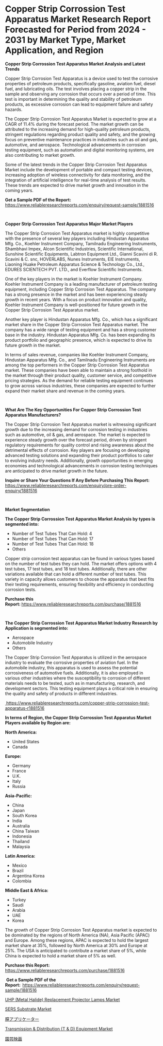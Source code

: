 <p><h1>Copper Strip Corrossion Test Apparatus Market Research Report Forecasted for Period from 2024 -  2031 by Market Type, Market Application, and Region</h1></p><p><strong>Copper Strip Corrossion Test Apparatus Market Analysis and Latest Trends</strong></p>
<p><p>Copper Strip Corrosion Test Apparatus is a device used to test the corrosive properties of petroleum products, specifically gasoline, aviation fuel, diesel fuel, and lubricating oils. The test involves placing a copper strip in the sample and observing any corrosion that occurs over a period of time. This test is important in determining the quality and stability of petroleum products, as excessive corrosion can lead to equipment failure and safety hazards.</p><p>The Copper Strip Corrosion Test Apparatus Market is expected to grow at a CAGR of 11.4% during the forecast period. The market growth can be attributed to the increasing demand for high-quality petroleum products, stringent regulations regarding product quality and safety, and the growing focus on preventive maintenance practices in industries such as oil and gas, automotive, and aerospace. Technological advancements in corrosion testing equipment, such as automation and digital monitoring systems, are also contributing to market growth.</p><p>Some of the latest trends in the Copper Strip Corrosion Test Apparatus Market include the development of portable and compact testing devices, increasing adoption of wireless connectivity for data monitoring, and the integration of artificial intelligence for real-time analysis of test results. These trends are expected to drive market growth and innovation in the coming years.</p></p>
<p><strong>Get a Sample PDF of the Report:&nbsp;</strong> <a href="https://www.reliableresearchreports.com/enquiry/request-sample/1881516">https://www.reliableresearchreports.com/enquiry/request-sample/1881516</a></p>
<p>&nbsp;</p>
<p><strong>Copper Strip Corrossion Test Apparatus Major Market Players</strong></p>
<p><p>The Copper Strip Corrosion Test Apparatus market is highly competitive with the presence of several key players including Hindustan Apparatus Mfg. Co., Koehler Instrument Company, Tamilnadu Engineering Instruments, Shambhavi Impex, Alcon Scientific Industries, Scientific International, Sunshine Scientific Equipments, Labtron Equipment Ltd., Gianni Scavini di R. Scavini & C. snc, HOVERLABS, Nunes Instruments, EIE Instruments, Liaoning Huake Petroleum Apparatus Science & Technology Co., Ltd., EDURES SCIENTECH PVT. LTD., and Everflow Scientific Instruments.</p><p>One of the key players in the market is Koehler Instrument Company. Koehler Instrument Company is a leading manufacturer of petroleum testing equipment, including Copper Strip Corrosion Test Apparatus. The company has a strong presence in the market and has been experiencing steady growth in recent years. With a focus on product innovation and quality, Koehler Instrument Company is well-positioned for future growth in the Copper Strip Corrosion Test Apparatus market.</p><p>Another key player is Hindustan Apparatus Mfg. Co., which has a significant market share in the Copper Strip Corrosion Test Apparatus market. The company has a wide range of testing equipment and has a strong customer base in the industry. Hindustan Apparatus Mfg. Co. has been expanding its product portfolio and geographic presence, which is expected to drive its future growth in the market.</p><p>In terms of sales revenue, companies like Koehler Instrument Company, Hindustan Apparatus Mfg. Co., and Tamilnadu Engineering Instruments are among the top performers in the Copper Strip Corrosion Test Apparatus market. These companies have been able to maintain a strong foothold in the market through their product quality, customer service, and competitive pricing strategies. As the demand for reliable testing equipment continues to grow across various industries, these companies are expected to further expand their market share and revenue in the coming years.</p></p>
<p>&nbsp;</p>
<p><strong>What Are The Key Opportunities For Copper Strip Corrossion Test Apparatus Manufacturers?</strong></p>
<p><p>The Copper Strip Corrosion Test Apparatus market is witnessing significant growth due to the increasing demand for corrosion testing in industries such as automotive, oil & gas, and aerospace. The market is expected to experience steady growth over the forecast period, driven by stringent regulatory requirements for quality control and rising awareness about the detrimental effects of corrosion. Key players are focusing on developing advanced testing solutions and expanding their product portfolios to cater to evolving industry needs. Additionally, growth opportunities in emerging economies and technological advancements in corrosion testing techniques are anticipated to drive market growth in the future.</p></p>
<p><strong>Inquire or Share Your Questions If Any Before Purchasing This Report:</strong> <a href="https://www.reliableresearchreports.com/enquiry/pre-order-enquiry/1881516">https://www.reliableresearchreports.com/enquiry/pre-order-enquiry/1881516</a></p>
<p>&nbsp;</p>
<p><strong>Market Segmentation</strong></p>
<p><strong>The Copper Strip Corrossion Test Apparatus Market Analysis by types is segmented into:</strong></p>
<p><ul><li>Number of Test Tubes That Can Hold: 4</li><li>Number of Test Tubes That Can Hold: 17</li><li>Number of Test Tubes That Can Hold: 18</li><li>Others</li></ul></p>
<p><p>Copper strip corrosion test apparatus can be found in various types based on the number of test tubes they can hold. The market offers options with 4 test tubes, 17 test tubes, and 18 test tubes. Additionally, there are other variations available that can hold a different number of test tubes. This variety in capacity allows customers to choose the apparatus that best fits their testing requirements, ensuring flexibility and efficiency in conducting corrosion tests.</p></p>
<p><strong>Purchase this Report:&nbsp;</strong><a href="https://www.reliableresearchreports.com/purchase/1881516">https://www.reliableresearchreports.com/purchase/1881516</a></p>
<p>&nbsp;</p>
<p><strong>The Copper Strip Corrossion Test Apparatus Market Industry Research by Application is segmented into:</strong></p>
<p><ul><li>Aerospace</li><li>Automobile Industry</li><li>Others</li></ul></p>
<p><p>The Copper Strip Corrosion Test Apparatus is utilized in the aerospace industry to evaluate the corrosive properties of aviation fuel. In the automobile industry, this apparatus is used to assess the potential corrosiveness of automotive fuels. Additionally, it is also employed in various other industries where the susceptibility to corrosion of different materials needs to be tested, such as in manufacturing, research, and development sectors. This testing equipment plays a critical role in ensuring the quality and safety of products in different industries.</p></p>
<p><a href="https://www.reliableresearchreports.com/copper-strip-corrossion-test-apparatus-r1881516">&nbsp;https://www.reliableresearchreports.com/copper-strip-corrossion-test-apparatus-r1881516</a></p>
<p><strong>In terms of Region, the Copper Strip Corrossion Test Apparatus Market Players available by Region are:</strong></p>
<p>
    <p> <strong> North America: </strong>
        <ul>
            <li>United States</li>
            <li>Canada</li>
        </ul>
        </p> 
    <p> <strong> Europe: </strong>
        <ul>
            <li>Germany</li>
            <li>France</li>
            <li>U.K.</li>
            <li>Italy</li>
            <li>Russia</li>
        </ul>
        </p> 
    <p> <strong> Asia-Pacific: </strong>
        <ul>
            <li>China</li>
            <li>Japan</li>
            <li>South Korea</li>
            <li>India</li>
            <li>Australia</li>
            <li>China Taiwan</li>
            <li>Indonesia</li>
            <li>Thailand</li>
            <li>Malaysia</li>
        </ul>
        </p> 
    <p> <strong> Latin America: </strong>
        <ul>
            <li>Mexico</li>
            <li>Brazil</li>
            <li>Argentina Korea</li>
            <li>Colombia</li>
        </ul>
        </p> 
    <p> <strong> Middle East & Africa: </strong>
        <ul>
            <li>Turkey</li>
            <li>Saudi</li>
            <li>Arabia</li>
            <li>UAE</li>
            <li>Korea</li>
        </ul>
    </p>
    </p>
<p><p>The growth of Copper Strip Corrosion Test Apparatus market is expected to be dominated by the regions of North America (NA), Asia Pacific (APAC) and Europe. Among these regions, APAC is expected to hold the largest market share at 35%, followed by North America at 30% and Europe at 25%. The USA is anticipated to contribute a market share of 5%, while China is expected to hold a market share of 5% as well.</p></p>
<p><strong>Purchase this Report: </strong><a href="https://www.reliableresearchreports.com/purchase/1881516">https://www.reliableresearchreports.com/purchase/1881516</a></p>
<p>&nbsp;<strong>Get a Sample PDF of the Report:&nbsp;&nbsp;</strong><a href="https://www.reliableresearchreports.com/enquiry/request-sample/1881516">https://www.reliableresearchreports.com/enquiry/request-sample/1881516</a></p>
<p><strong></strong></p>
<p><p><a href="https://github.com/brentleyjimmiealvaradoz4l1rea/Market-Research-Report-List-2/blob/main/uhp-metal-halide-replacement-projector-lamps-market.md">UHP (Metal Halide) Replacement Projector Lamps Market</a></p><p><a href="https://issuu.com/reportprime-2/docs/sers-substrate-market-size-2030.pptx">SERS Substrate Market</a></p><p><a href="https://github.com/gfggqjbfys368009/Market-Research-Report-List-1/blob/main/443002044187.md">膣アプリケーター</a></p><p><a href="https://github.com/Angelnienowdseej3e45z3p8c/Market-Research-Report-List-2/blob/main/transmission-distribution-t-d-equipment-market.md">Transmission & Distribution (T & D) Equipment Market</a></p><p><a href="https://github.com/qwpelcjko9242629/Market-Research-Report-List-1/blob/main/144266244186.md">園芸映画</a></p></p>